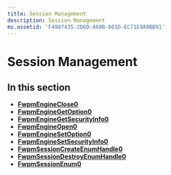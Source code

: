 ```yaml
---
title: Session Management
description: Session Management
ms.assetid: 'F4987435-2D6D-460B-801D-EC71E9A9BB91'
---
```


# Session Management

## In this section

-   [**FwpmEngineClose0**](fwpmengineclose0-func.md)
-   [**FwpmEngineGetOption0**](fwpmenginegetoption0.md)
-   [**FwpmEngineGetSecurityInfo0**](fwpmenginegetsecurityinfo0.md)
-   [**FwpmEngineOpen0**](fwpmengineopen0-func.md)
-   [**FwpmEngineSetOption0**](fwpmenginesetoption0.md)
-   [**FwpmEngineSetSecurityInfo0**](fwpmenginesetsecurityinfo0.md)
-   [**FwpmSessionCreateEnumHandle0**](fwpmsessioncreateenumhandle0-func.md)
-   [**FwpmSessionDestroyEnumHandle0**](fwpmsessiondestroyenumhandle0-func.md)
-   [**FwpmSessionEnum0**](fwpmsessionenum0-func.md)

 

 




